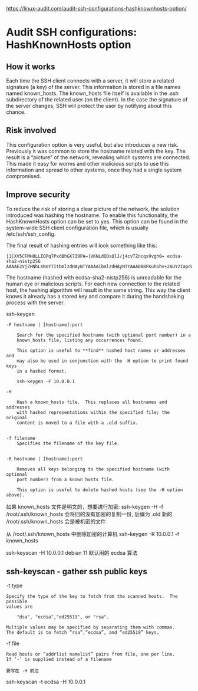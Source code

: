 
https://linux-audit.com/audit-ssh-configurations-hashknownhosts-option/

# Audit SSH configurations: HashKnownHosts option

## How it works

Each time the SSH client connects with a server, it will store a related
signature (a key) of the server. This information is stored in a file names
named known_hosts. The known_hosts file itself is available in the .ssh
subdirectory of the related user (on the client). In the case the signature of
the server changes, SSH will protect the user by notifying about this chance.

## Risk involved

This configuration option is very useful, but also introduces a new risk.
Previously it was common to store the hostname related with the key. The result
is a “picture” of the network, revealing which systems are connected. This made
it easy for worms and other malicious scripts to use this information and
spread to other systems, once they had a single system compromised.

## Improve security

To reduce the risk of storing a clear picture of the network, the solution
introduced was hashing the hostname. To enable this functionality, the
HashKnownHosts option can be set to yes. This option can be found in the
system-wide SSH client configuration file, which is usually
/etc/ssh/ssh_config.

The final result of hashing entries will look something like this:


```
|1|XV5CFMH8LLIQPq7PxdBhGX7I9PA=|VKNLdODsQlJ/j4cvTZncqs9vgh0= ecdsa-sha2-nistp256 AAAAE2VjZHNhLXNoYTItbmlzdHAyNTYAAAAIbmlzdHAyNTYAAABBBFKuhGhv+2AUY2IapdqToiZgCDOnBNT3dbnFL79FQ0JofFmxE9b/jqlwN+a7ZPKsmf+UdJ/RzzZLH8Hs0UgroC0=
```


The hostname (hashed with ecdsa-sha2-nistp256) is unreadable for the human eye
or malicious scripts. For each new connection to the related host, the hashing
algorithm will result in the same string. This way the client knows it already
has a stored key and compare it during the handshaking process with the server.



ssh-keygen

    -F hostname | [hostname]:port

        Search for the specified hostname (with optional port number) in a
        known_hosts file, listing any occurrences found.

        This option is useful to **find** hashed host names or addresses and
        may also be used in conjunction with the -H option to print found keys
        in a hashed format.

        ssh-keygen -F 10.0.0.1

    -H

        Hash a known_hosts file.  This replaces all hostnames and addresses
        with hashed representations within the specified file; the original
        content is moved to a file with a .old suffix. 


    -f filename
        Specifies the filename of the key file.


    -R hostname | [hostname]:port

        Removes all keys belonging to the specified hostname (with optional
        port number) from a known_hosts file.
        
        This option is useful to delete hashed hosts (see the -H option above).



如果 known_hosts 文件是明文的，想要进行加密:
    ssh-keygen -H -f /root/.ssh/known_hosts
        会将旧的没有加密的复制一份, 后缀为 .old
        新的 /root/.ssh/known_hosts 会是被机密的文件

从 /root/.ssh/known_hosts 中删除加密的计算机
    ssh-keygen -R 10.0.0.1 -f known_hosts

ssh-keyscan -H 10.0.0.1
    debian 11 默认用的 ecdsa 算法

## ssh-keyscan - gather ssh public keys

-t type

    Specify the type of the key to fetch from the scanned hosts.  The possible
    values are

        "dsa", "ecdsa","ed25519", or "rsa".

    Multiple values may be specified by separating them with commas.
    The default is to fetch “rsa”,“ecdsa”, and “ed25519” keys.


-f file

    Read hosts or “addrlist namelist” pairs from file, one per line.
    If ‘-’ is supplied instead of a filename

    要写在 -H 前边

ssh-keyscan -t ecdsa -H 10.0.0.1

